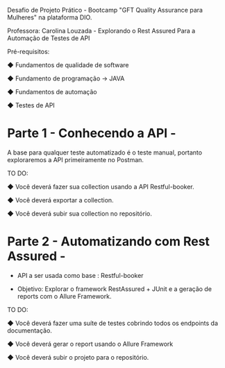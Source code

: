 Desafio de Projeto Prático - Bootcamp "GFT Quality Assurance para Mulheres" na plataforma DIO.

Professora: Carolina Louzada - Explorando o Rest Assured Para a Automação de Testes de API

Pré-requisitos:

◆ Fundamentos de qualidade de software

◆ Fundamento de programação ->  JAVA

◆ Fundamentos de automação

◆ Testes de API

# Parte 1 - Conhecendo a API -

A base para qualquer teste automatizado é o teste manual, portanto exploraremos a API
primeiramente no Postman.
  
TO DO:

◆ Você deverá fazer sua collection usando a API Restful-booker.

◆ Você deverá exportar a collection.

◆ Você deverá subir sua collection no repositório.

# Parte 2 - Automatizando com Rest Assured -

* API a ser usada como base : Restful-booker

* Objetivo: Explorar o framework RestAssured + JUnit e a geração de reports com o Allure Framework.

TO DO:

◆ Você deverá fazer uma suíte de testes cobrindo todos
os endpoints da documentação.

◆ Você deverá gerar o report usando o Allure Framework

◆ Você deverá subir o projeto para o repositório.


